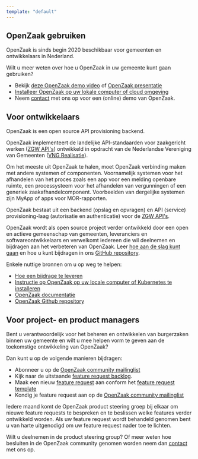 ```yaml
---
template: "default"
---
```


## OpenZaak gebruiken

OpenZaak is sinds begin 2020 beschikbaar voor gemeenten en ontwikkelaars in Nederland.

Wilt u meer weten over hoe u OpenZaak in uw gemeente kunt gaan gebruiken?

* Bekijk [deze OpenZaak demo video](https://player.vimeo.com/video/389842983?app_id=122963) of [OpenZaak presentatie](https://commonground.nl/file/download/54477469/2020-02-14-presentatie-open-zaak-at-live2020pdf)
* [Installeer OpenZaak op uw lokale computer of cloud  omgeving](https://open-zaak.readthedocs.io/en/latest/installation/index.html)
* Neem [contact](/contact/)  met ons op voor een (online) demo van OpenZaak.

## Voor ontwikkelaars

OpenZaak is een open source API provisioning backend.

OpenZaak implementeert de landelijke API-standaarden voor zaakgericht werken ([ZGW API's](https://github.com/VNG-Realisatie/gemma-zaken)) ontwikkeld in opdracht van de Nederlandse Vereniging van Gemeenten ([VNG Realisatie](https://www.vngrealisatie.nl)).

Om het meeste uit OpenZaak te halen, moet OpenZaak verbinding maken met andere systemen of componenten. Voornamelijk systemen voor het afhandelen van het proces zoals een app voor een melding openbare ruimte, een processysteem voor het afhandelen van vergunningen of een generiek zaakafhandelcomponent. Voorbeelden van dergelijke systemen zijn MyApp of apps voor MOR-rapporten.

OpenZaak bestaat uit een backend (opslag en opvragen) en API (service) provisioning-laag (autorisatie en authenticatie) voor de [ZGW API's](https://github.com/VNG-Realisatie/gemma-zaken).

OpenZaak wordt als open source project verder ontwikkeld door een open en actieve gemeenschap van gemeenten, leveranciers en softwareontwikkelaars en verwelkomt iedereen die wil deelnemen en bijdragen aan het verbeteren van OpenZaak. Leer [hoe aan de slag kunt gaan](https://open-zaak.readthedocs.io/en/latest/installation/index.html#installation-index) en hoe u kunt bijdragen in ons [GitHub repository](https://github.com/open-zaak/open-zaak).

Enkele nuttige bronnen om u op weg te helpen:
* [Hoe een bijdrage te leveren](https://github.com/open-zaak/open-zaak/blob/master/CONTRIBUTING.md)
* [Instructie op OpenZaak op uw locale computer of Kubernetes te installeren](https://open-zaak.readthedocs.io/en/latest/installation/index.html)
* [OpenZaak documentatie](https://open-zaak.readthedocs.io/en/latest/introduction/index.html)
* [OpenZaak Github repository](https://github.com/open-zaak/open-zaak)


## Voor project- en product managers

Bent u verantwoordelijk voor het beheren en ontwikkelen van burgerzaken binnen uw gemeente en wilt u mee helpen vorm te geven aan de toekomstige ontwikkeling van OpenZaak?

Dan kunt u op de volgende manieren bijdragen:

* Abonneer u op de [OpenZaak community mailinglist](https://lists.publiccode.net/mailman/postorius/lists/openzaak-discuss.lists.publiccode.net)
* Kijk naar de uitstaande [feature request backlog](https://github.com/orgs/open-zaak/projects/2).
* Maak een nieuw [feature request](https://github.com/open-zaak/product-steering/issues/new?assignees=&labels=enhancement&template=feature_request.md&title=%5BFEATURE-REQUEST%5D) aan conform het [feature request template](https://github.com/open-zaak/product-steering/blob/main/.github/ISSUE_TEMPLATE/feature_request.md)
* Kondig je feature request aan op de [OpenZaak community mailinglist](https://lists.publiccode.net/mailman/postorius/lists/openzaak-discuss.lists.publiccode.net)

Iedere maand komt de OpenZaak product steering groep bij elkaar om nieuwe feature requests te bespreken en te beslissen welke features verder ontwikkeld worden. Als uw feature request wordt behandeld genomen bent u van harte uitgenodigd om uw feature request nader toe te lichten.

Wilt u deelnemen in de product steering group? Of meer weten hoe besluiten in de OpenZaak community genomen worden neem dan [contact](/contact/) met ons op.
